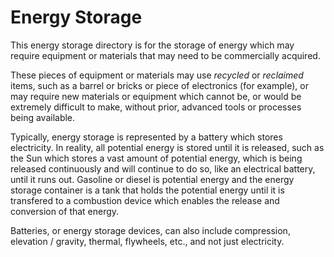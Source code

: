 Energy Storage
==============

This energy storage directory is for the storage of energy which may require equipment or materials that may need to be commercially acquired.

These pieces of equipment or materials may use *recycled* or *reclaimed* items, such as a barrel or bricks or piece of electronics (for example), or may require new materials or equipment which cannot be, or would be extremely difficult to make, without prior, advanced tools or processes being available.

Typically, energy storage is represented by a battery which stores electricity.  In reality, all potential energy is stored until it is released, such as the Sun which stores a vast amount of potential energy, which is being released continuously and will continue to do so, like an electrical battery, until it runs out.  Gasoline or diesel is potential energy and the energy storage container is a tank that holds the potential energy until it is transfered to a combustion device which enables the release and conversion of that energy.

Batteries, or energy storage devices, can also include compression, elevation / gravity, thermal, flywheels, etc., and not just electricity.
